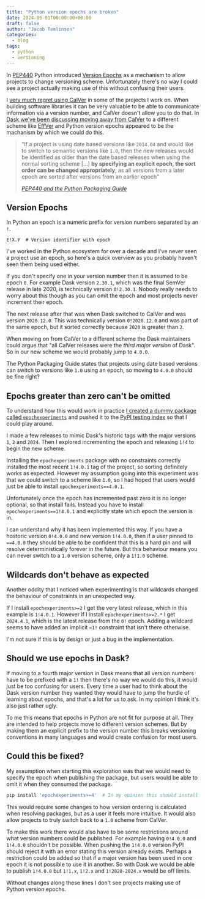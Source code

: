```yaml
---
title: "Python version epochs are broken"
date: 2024-05-01T00:00:00+00:00
draft: false
author: "Jacob Tomlinson"
categories:
  - blog
tags:
  - python
  - versioning
---
```


In [PEP440](https://peps.python.org/pep-0440) Python introduced [Version Epochs](https://packaging.python.org/en/latest/specifications/version-specifiers/#version-epochs) as a mechanism to allow projects to change versioning scheme. Unfortunately there's no way I could see a project actually making use of this without confusing their users.

I [very much regret using CalVer](https://jacobtomlinson.dev/posts/2023/sometimes-i-regret-using-calver/) in some of the projects I work on. When building software libraries it can be very valuable to be able to communicate information via a version number, and CalVer doesn't allow you to do that. In [Dask we've been discussing moving away from CalVer](https://github.com/dask/community/issues/372) to a different scheme like [EffVer](https://jacobtomlinson.dev/effver/) and Python version epochs appeared to be the machanism by which we could do this.

> "If a project is using date based versions like `2014.04` and would like to switch to semantic versions like `1.0`, then the new releases would be identified as older than the date based releases when using the normal sorting scheme [...] **by specifying an explicit epoch, the sort order can be changed appropriately**, as all versions from a later epoch are sorted after versions from an earlier epoch"
>
> _[PEP440 and the Python Packaging Guide](https://packaging.python.org/en/latest/specifications/version-specifiers/#version-epochs)_

## Version Epochs

In Python an epoch is a numeric prefix for version numbers separated by an `!`.

```text
E!X.Y  # Version identifier with epoch
```

I've worked in the Python ecosystem for over a decade and I've never seen a project use an epoch, so here's a quick overview as you probably haven't seen them being used either. 

If you don't specify one in your version number then it is assumed to be epoch `0`. For example Dask version `2.30.1`, which was the final SemVer release in late 2020, is technically version `0!2.30.1`. Nobody really needs to worry about this though as you can omit the epoch and most projects never increment their epoch.

The next release after that was when Dask switched to CalVer and was version `2020.12.0`. This was technically version `0!2020.12.0` and was part of the same epoch, but it sorted correctly because `2020` is greater than `2`. 

When moving on from CalVer to a different scheme the Dask maintainers could argue that "all CalVer releases were the _third major version_ of Dask". So in our new scheme we would probably jump to `4.0.0`.

The Python Packaging Guide states that projects using date based versions can switch to versions like `1.0` using an epoch, so moving to `4.0.0` should be fine right?

## Epochs greater than zero can't be omitted

To understand how this would work in practice [I created a dummy package called `epochexperiments`](https://github.com/jacobtomlinson/epochexperiments) and pushed it to the [PyPI testing index](https://test.pypi.org/) so that I could play around.

I made a few releases to mimic Dask's historic tags with the major versions `1`, `2` and `2024`. Then I explored incrementing the epoch and releasing `1!4` to begin the new scheme.

Installing the `epochexperiments` package with no constraints correctly installed the most recent `1!4.0.1` tag of the project, so sorting definitely works as expected. However my assumption going into this experiment was that we could switch to a scheme like `1.0`, so I had hoped that users would just be able to install `epochexperiments==4.0.1`.

Unfortunately once the epoch has incremented past zero it is no longer optional, so that install fails. Instead you have to install `epochexperiments==1!4.0.1` and explicitly state which epoch the version is in.

I can understand why it has been implemented this way. If you have a hostoric version `0!4.0.0` and new version `1!4.0.0`, then if a user pinned to `==4.0.0` they should be able to be confident that this is a hard pin and will resolve deterministically forever in the future. But this behaviour means you can never switch to a `1.0` version scheme, only a `1!1.0` scheme.

## Wildcards don't behave as expected

Another oddity that I noticed when experimenting is that wildcards changed the behaviour of constraints in an unexpected way.

If I install `epochexperiments>=2` I get the very latest release, which in this example is `1!4.0.1`. However if I install `epochexperiments>=2.*` I get `2024.4.1`, which is the latest release from the `0!` epoch. Adding a wildcard seems to have added an implicit `<1!` constraint that isn't there otherwise.

I'm not sure if this is by design or just a bug in the implementation.

## Should we use epochs in Dask?

If moving to a fourth major version in Dask means that all version numbers have to be prefixed with a `1!` then there's no way we would do this, it would just be too confusing for users. Every time a user had to think about the Dask version number they wanted they would have to jump the hurdle of learning about epochs, and that's a lot for us to ask. In my opinion I think it's also just rather ugly.

To me this means that epochs in Python are not fit for purpose at all. They are intended to help projects move to different version schemes. But by making them an explicit prefix to the version number this breaks versioning conventions in many languages and would create confusion for most users.

## Could this be fixed?

My assumption when starting this exploration was that we would need to specify the epoch when publishing the package, but users would be able to omit it when they consumed the package. 

```bash
pip install 'epochexperiments>=4'  # In my opinion this should install 1!4.0.1
```

This would require some changes to how version ordering is calculated when resolving packages, but as a user it feels more intuitive. It would also allow projects to truly switch back to a `1.0` scheme from CalVer.

To make this work there would also have to be some restrictions around what version numbers could be published. For example having `0!4.0.0` and `1!4.0.0` shouldn't be possible. When pushing the `1!4.0.0` version PyPI should reject it with an error stating this version already exists. Perhaps a restriction could be added so that if a major version has been used in one epoch it is not possible to use it in another. So with Dask we would be able to publish `1!4.0.0` but `1!1.x`, `1!2.x` and `1!2020-2024.x` would be off limits.

Without changes along these lines I don't see projects making use of Python version epochs.
